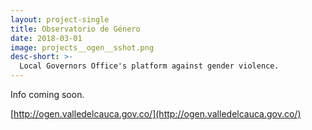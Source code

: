 ```yaml
---
layout: project-single
title: Observatorio de Género
date: 2018-03-01
image: projects__ogen__sshot.png
desc-short: >-
  Local Governors Office's platform against gender violence.
---
```

Info coming soon.

[http://ogen.valledelcauca.gov.co/](http://ogen.valledelcauca.gov.co/)